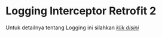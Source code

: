# Logging Interceptor Retrofit 2

Untuk detailnya tentang Logging ini silahkan <a href="https://goo.gl/tkA7GJ" target = "_blank"> <i>klik disini</i> </a>
